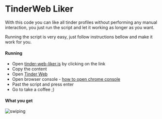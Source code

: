 # TinderWeb Liker

With this code you can like all tinder profiles without performing any manual interaction, you just run the script and let it working as longer as you want.

Running the script is very easy, just follow instructions bellow and make it work for you.

#### Running
- Open [tinder-web-liker.js](https://raw.githubusercontent.com/thiagocordeiro/tinder-web-liker/master/tinder-web-liker.js) by clicking on the link
- Copy the content
- Open [Tinder Web](https://tinder.com)
- Open browser console - [how to open chrome console](http://goo.gl/aY6jY8)
- Past the script and press enter
- Go to take a coffee ;)

#### What you get
![swiping](https://drive.google.com/uc?id=1arsAjTZEyErQY0EzFr2G67Aoq8vLWToj)
